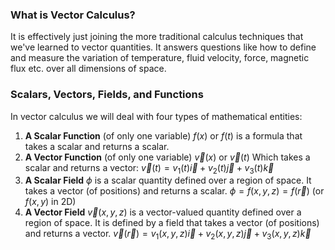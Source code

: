 ### What is Vector Calculus?
It is effectively just joining the more traditional calculus techniques that we've learned to vector quantities.
It answers questions like how to define and measure the variation of temperature, fluid velocity, force, magnetic flux etc. over all dimensions of space. 
### Scalars, Vectors, Fields, and Functions
In vector calculus we will deal with four types of mathematical entities:
1) **A Scalar Function** (of only one variable)
   $f(x)\text{ or }f(t)$ is a formula that takes a scalar and returns a scalar.
2) **A Vector Function** (of only one variable)
   $\vec{v}(x)\text{ or }\vec{v}(t)$
   Which takes a scalar and returns a vector:
   $\vec{v}(t)=v_{1}(t)\vec{i}+v_{2}(t)\vec{j}+v_{3}(t)\vec{k}$
 3) **A Scalar Field** $\phi$ is a scalar quantity defined over a region of space. It takes a vector (of positions) and returns a scalar.
    $\phi=f(x,y,z)=f(\vec{r})\text{    (or }f(x,y)\text{ in 2D})$
 5) **A Vector Field** $\vec{v}(x,y,z)$ is a vector-valued quantity defined over a region of space. It is defined by a field that takes a vector (of positions) and returns a vector. $\vec{v}(\vec{r})=v_{1}(x,y,z)\vec{i}+v_{2}(x,y,z)\vec{j}+v_{3}(x,y,z)\vec{k}$   


